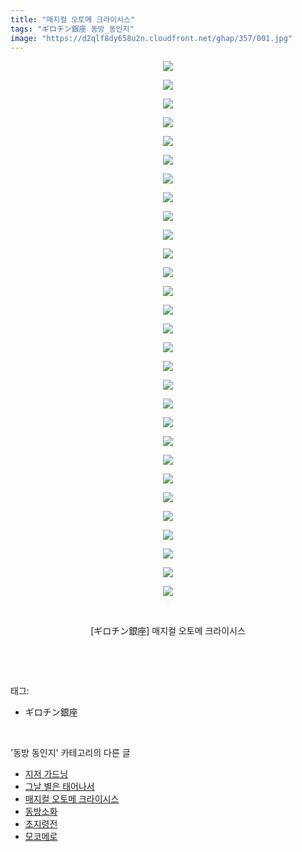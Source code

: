 ```yaml
---
title: "매지컬 오토메 크라이시스"
tags: "ギロチン銀座 동방_동인지"
image: "https://d2qlf8dy658u2n.cloudfront.net/ghap/357/001.jpg"
---
```

<div class="article">
<p style="text-align: center; clear: none; float: none;"><img src="{{ site.imgserver12 }}/ghap/357/001.jpg"/></p>
<p style="text-align: center; clear: none; float: none;"><img src="{{ site.imgserver12 }}/ghap/357/002.jpg"/></p>
<p style="text-align: center; clear: none; float: none;"><img src="{{ site.imgserver12 }}/ghap/357/003.jpg"/></p>
<p style="text-align: center; clear: none; float: none;"><img src="{{ site.imgserver12 }}/ghap/357/004.jpg"/></p>
<p style="text-align: center; clear: none; float: none;"><img src="{{ site.imgserver12 }}/ghap/357/005.jpg"/></p>
<p style="text-align: center; clear: none; float: none;"><img src="{{ site.imgserver12 }}/ghap/357/006.jpg"/></p>
<p style="text-align: center; clear: none; float: none;"><img src="{{ site.imgserver12 }}/ghap/357/007.jpg"/></p>
<p style="text-align: center; clear: none; float: none;"><img src="{{ site.imgserver12 }}/ghap/357/008.jpg"/></p>
<p style="text-align: center; clear: none; float: none;"><img src="{{ site.imgserver12 }}/ghap/357/009.jpg"/></p>
<p style="text-align: center; clear: none; float: none;"><img src="{{ site.imgserver12 }}/ghap/357/010.jpg"/></p>
<p style="text-align: center; clear: none; float: none;"><img src="{{ site.imgserver12 }}/ghap/357/011.jpg"/></p>
<p style="text-align: center; clear: none; float: none;"><img src="{{ site.imgserver12 }}/ghap/357/012.jpg"/></p>
<p style="text-align: center; clear: none; float: none;"><img src="{{ site.imgserver12 }}/ghap/357/013.jpg"/></p>
<p style="text-align: center; clear: none; float: none;"><img src="{{ site.imgserver12 }}/ghap/357/014.jpg"/></p>
<p style="text-align: center; clear: none; float: none;"><img src="{{ site.imgserver12 }}/ghap/357/015.jpg"/></p>
<p style="text-align: center; clear: none; float: none;"><img src="{{ site.imgserver12 }}/ghap/357/016.jpg"/></p>
<p style="text-align: center; clear: none; float: none;"><img src="{{ site.imgserver12 }}/ghap/357/017.jpg"/></p>
<p style="text-align: center; clear: none; float: none;"><img src="{{ site.imgserver12 }}/ghap/357/018.jpg"/></p>
<p style="text-align: center; clear: none; float: none;"><img src="{{ site.imgserver12 }}/ghap/357/019.jpg"/></p>
<p style="text-align: center; clear: none; float: none;"><img src="{{ site.imgserver12 }}/ghap/357/020.jpg"/></p>
<p style="text-align: center; clear: none; float: none;"><img src="{{ site.imgserver12 }}/ghap/357/021.jpg"/></p>
<p style="text-align: center; clear: none; float: none;"><img src="{{ site.imgserver12 }}/ghap/357/022.jpg"/></p>
<p style="text-align: center; clear: none; float: none;"><img src="{{ site.imgserver12 }}/ghap/357/023.jpg"/></p>
<p style="text-align: center; clear: none; float: none;"><img src="{{ site.imgserver12 }}/ghap/357/024.jpg"/></p>
<p style="text-align: center; clear: none; float: none;"><img src="{{ site.imgserver12 }}/ghap/357/025.jpg"/></p>
<p style="text-align: center; clear: none; float: none;"><img src="{{ site.imgserver12 }}/ghap/357/026.jpg"/></p>
<p style="text-align: center; clear: none; float: none;"><img src="{{ site.imgserver12 }}/ghap/357/027.jpg"/></p>
<p style="text-align: center; clear: none; float: none;"><img src="{{ site.imgserver12 }}/ghap/357/028.jpg"/></p>
<p style="text-align: center; clear: none; float: none;"><img src="{{ site.imgserver12 }}/ghap/357/029.jpg"/></p>
<p style="text-align: center; clear: none; float: none;"><br/></p>
<p style="text-align: center; clear: none; float: none;">[ギロチン銀座] 매지컬 오토메 크라이시스</p>
<p><br/></p>
</div><br/>
<div class="tagTrail">
<p>태그: </p>
<ul>
<li>ギロチン銀座</li>
</ul>
</div><br/>
<div class="another">
<p>'동방 동인지' 카테고리의 다른 글</p>
<ul>
<li><a href="/ghap_359">지저 가드닝</a></li>
<li><a href="/ghap_358">그날 별은 태어나서</a></li>
<li><a href="/ghap_357">매지컬 오토메 크라이시스</a></li>
<li><a href="/ghap_356">동방소화</a></li>
<li><a href="/ghap_354">초지령전</a></li>
<li><a href="/ghap_353">모코메로</a></li>
</ul>
</div><br/>
<div class="cb_module cb_fluid">
<div class="cb_wrt cb_profile">
</div><!-- commentList close -->
</div><br/>
